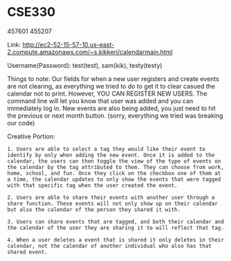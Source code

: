 # CSE330
457601
455207

Link: http://ec2-52-15-57-10.us-east-2.compute.amazonaws.com/~s.kikkeri/calendarmain.html

Username(Password): test(test), sam(kik), testy(testy)

Things to note: Our fields for when a new user registers and create events are not clearing, as everything we tried to do to get it to clear casued the calendar not to print. However, YOU CAN REGISTER NEW USERS. The command line will let you know that user was added and you can immediately log in. New events are also being added, you just need to hit the previous or next month button. (sorry, everything we tried was breaking our code)

Creative Portion: 
    
    1. Users are able to select a tag they would like their event to identify by only when adding the new event. Once it is added to the calendar, the users can then toggle the view of the type of events on the calendar by the tag attributed to them. They can choose from work, home, school, and fun. Once they click on the checkbox one of them at a time, the calendar updates to only show the events that were tagged with that specific tag when the user created the event. 

    2. Users are able to share their events with another user through a share function. These events will not only show up on their calendar but also the calendar of the person they shared it with. 
    
    3. Users can share events that are tagged, and both their calendar and the calendar of the user they are sharing it to will reflect that tag. 
    
    4. When a user deletes a event that is shared it only deletes in their calendar, not the calendar of another individual who also has that shared event. 
